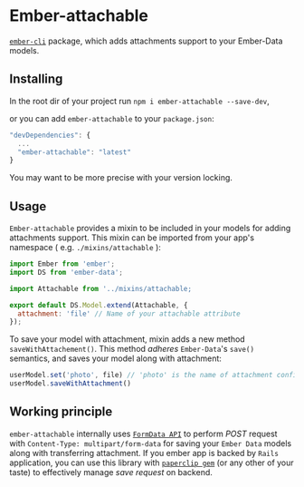 # Ember-attachable

[`ember-cli`](https://github.com/stefanpenner/ember-cli) package, which adds attachments support to your Ember-Data models.

## Installing

In the root dir of your project run `npm i ember-attachable --save-dev`,

or you can add `ember-attachable` to your `package.json`:

```javascript
"devDependencies": {
  ...
  "ember-attachable": "latest"
}
```
You may want to be more precise with your version locking.

## Usage

`Ember-attachable` provides a mixin to be included in your models for
adding attachments support. This mixin can be imported from
your app's namespace ( e.g. `./mixins/attachable` ):

```javascript
import Ember from 'ember';
import DS from 'ember-data';

import Attachable from '../mixins/attachable;

export default DS.Model.extend(Attachable, {
  attachment: 'file' // Name of your attachable attribute
});
```

To save your model with attachment, mixin adds a new method `saveWithAttachement()`.
This method _adheres_ `Ember-Data`'s `save()` semantics, and saves your model
along with attachment:

```javascript
userModel.set('photo', file) // 'photo' is the name of attachment configured in userModel's class
userModel.saveWithAttachment()
```

## Working principle

`ember-attachable` internally uses [`FormData API`](https://developer.mozilla.org/en-US/docs/Web/API/FormData)
to perform _POST_ request with
`Content-Type: multipart/form-data` for saving your `Ember Data` models along with transferring attachment.
If you ember app is backed by `Rails` application, you can use this library with [`paperclip gem`](https://github.com/thoughtbot/paperclip)
(or any other of your taste) to effectively manage _*save* request_ on backend.
